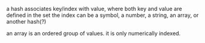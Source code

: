 a hash associates key/index with value, where both key and value are defined in the set
the index can be a symbol, a number, a string, an array, or another hash(?)


an array is an ordered group of values.  it is only numerically indexed.  